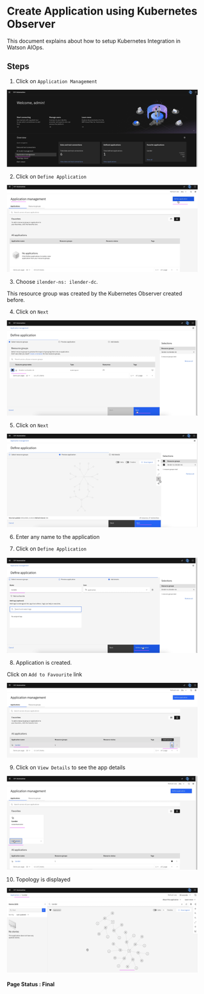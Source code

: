 # Create Application using Kubernetes Observer

This document explains about how to setup Kubernetes Integration in Watson AIOps.

## Steps

1. Click on `Application Management`

<img src="images/image-00000.png">

2. Click on `Define Application`
<img src="images/image-00001.png">

3. Choose `ilender-ns: ilender-dc`.

This resource group was created by the Kubernetes Observer created before.

4. Click on `Next`

<img src="images/image-00002.png">

5. Click on `Next`

<img src="images/image-00003.png">

6. Enter any name to the application

7. Click on `Define Application`

<img src="images/image-00004.png">

8. Application is created.

Click on `Add to Favourite` link

<img src="images/image-00005.png">

9. Click on `View Details` to see the app details

<img src="images/image-00006.png">

10. Topology is displayed

<img src="images/image-00007.png">





#### Page Status : Final